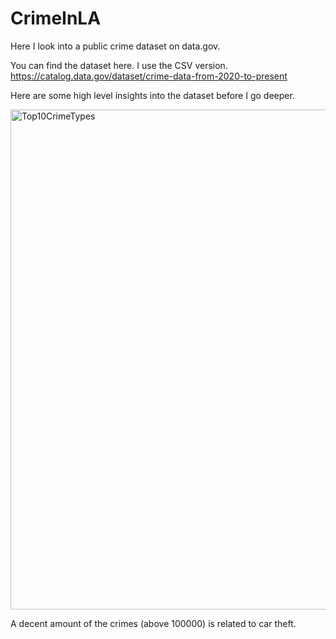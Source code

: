 # CrimeInLA
Here I look into a public crime dataset on data.gov.

You can find the dataset here. I use the CSV version. 
https://catalog.data.gov/dataset/crime-data-from-2020-to-present

Here are some high level insights into the dataset before I go deeper.

<img width="1200" height="800" alt="Top10CrimeTypes" src="https://github.com/user-attachments/assets/8e6b0ec5-5eba-4e28-9cf7-b3354ab5b838" />

A decent amount of the crimes (above 100000) is related to car theft.



